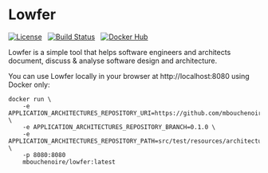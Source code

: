 # Lowfer

[![License](https://img.shields.io/badge/License-Apache%202.0-blue.svg)](https://opensource.org/licenses/Apache-2.0) &nbsp;
[![Build Status](https://travis-ci.org/mbouchenoire/lowfer.svg?branch=0.1.0)](https://travis-ci.org/mbouchenoire/lowfer) &nbsp;
[![Docker Hub](https://img.shields.io/docker/pulls/mbouchenoire/lowfer.svg)](https://hub.docker.com/r/mbouchenoire/lowfer) &nbsp;

Lowfer is a simple tool that helps software engineers and architects document, discuss & analyse software design and architecture.

You can use Lowfer locally in your browser at http://localhost:8080 using Docker only:

```shell script
docker run \
    -e APPLICATION_ARCHITECTURES_REPOSITORY_URI=https://github.com/mbouchenoire/lowfer.git \
    -e APPLICATION_ARCHITECTURES_REPOSITORY_BRANCH=0.1.0 \
    -e APPLICATION_ARCHITECTURES_REPOSITORY_PATH=src/test/resources/architectures/demo \
    -p 8080:8080
    mbouchenoire/lowfer:latest
```
